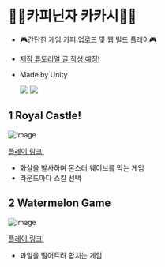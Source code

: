 # 🐱‍👤카피닌자 카카시🐱‍👤

- 🎮간단한 게임 카피 업로드 및 웹 빌드 플레이🎮
- [제작 튜토리얼 글 작성 예정!](https://seunghus.tistory.com/)
- Made by Unity
  
  <img src="https://img.shields.io/badge/Unity-181717?style=for-the-badge&logo=unity&logoColor=white"> <img src="https://img.shields.io/badge/C Sharp-181717?style=for-the-badge&logo=CSharp&logoColor=white">

## 1 Royal Castle!
![image](https://github.com/Hanjo92/CopyKaKasi/assets/26320361/449f7091-2f3d-4e3b-beaf-2be04dd4a9ce)

[플레이 링크!](https://hanjo92.github.io/CopyKaKasi/Build/RCC/)

- 화살을 발사하며 몬스터 웨이브를 막는 게임
- 라운드마다 스킬 선택

## 2 Watermelon Game
![image](https://github.com/Hanjo92/CopyKaKasi/assets/26320361/d05df257-37ec-4dbb-a525-73cb264a29af)

[플레이 링크!](https://hanjo92.github.io/CopyKaKasi/Build/Watermelon/)

- 과일을 떨어트려 합치는 게임
